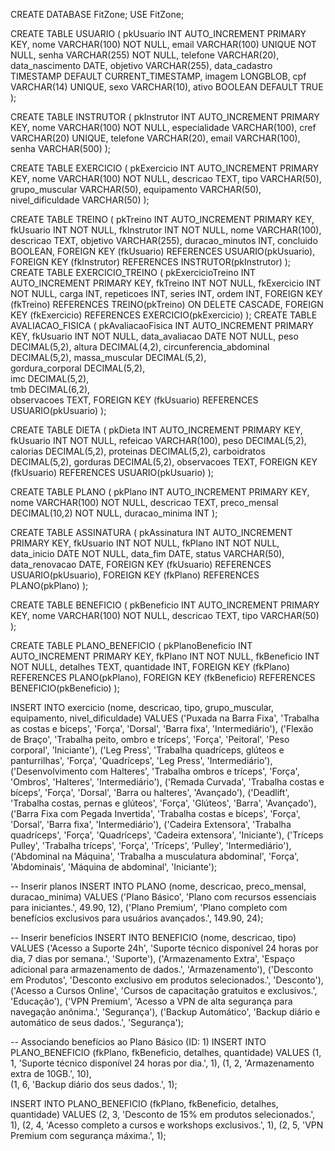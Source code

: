 CREATE DATABASE FitZone;
USE FitZone;

CREATE TABLE USUARIO (
    pkUsuario INT AUTO_INCREMENT PRIMARY KEY,
    nome VARCHAR(100) NOT NULL,
    email VARCHAR(100) UNIQUE NOT NULL,
    senha VARCHAR(255) NOT NULL,
    telefone VARCHAR(20),
    data_nascimento DATE,
    objetivo VARCHAR(255),
    data_cadastro TIMESTAMP DEFAULT CURRENT_TIMESTAMP,
    imagem LONGBLOB,
    cpf VARCHAR(14) UNIQUE,
    sexo VARCHAR(10),
    ativo BOOLEAN DEFAULT TRUE
);

CREATE TABLE INSTRUTOR (
    pkInstrutor INT AUTO_INCREMENT PRIMARY KEY,
    nome VARCHAR(100) NOT NULL,
    especialidade VARCHAR(100),
    cref VARCHAR(20) UNIQUE,
    telefone VARCHAR(20),
    email VARCHAR(100),
    senha VARCHAR(500)
);

CREATE TABLE EXERCICIO (
    pkExercicio INT AUTO_INCREMENT PRIMARY KEY,
    nome VARCHAR(100) NOT NULL,
    descricao TEXT,
    tipo VARCHAR(50),
    grupo_muscular VARCHAR(50),
    equipamento VARCHAR(50),
    nivel_dificuldade VARCHAR(50)
);



CREATE TABLE TREINO (
    pkTreino INT AUTO_INCREMENT PRIMARY KEY,
    fkUsuario INT NOT NULL,
    fkInstrutor INT NOT NULL,
    nome VARCHAR(100),
    descricao TEXT,
    objetivo VARCHAR(255),
    duracao_minutos INT,
    concluido BOOLEAN,
    FOREIGN KEY (fkUsuario) REFERENCES USUARIO(pkUsuario),
    FOREIGN KEY (fkInstrutor) REFERENCES INSTRUTOR(pkInstrutor)
);
CREATE TABLE EXERCICIO_TREINO (
    pkExercicioTreino INT AUTO_INCREMENT PRIMARY KEY,
    fkTreino INT NOT NULL,
    fkExercicio INT NOT NULL,
    carga INT,
    repeticoes INT,
    series INT,
    ordem INT,
    FOREIGN KEY (fkTreino) REFERENCES TREINO(pkTreino) ON DELETE CASCADE,
    FOREIGN KEY (fkExercicio) REFERENCES EXERCICIO(pkExercicio)
);
CREATE TABLE AVALIACAO_FISICA (
    pkAvaliacaoFisica INT AUTO_INCREMENT PRIMARY KEY,
    fkUsuario INT NOT NULL,
    data_avaliacao DATE NOT NULL,
    peso DECIMAL(5,2),
    altura DECIMAL(4,2),
    circunferencia_abdominal DECIMAL(5,2),
    massa_muscular DECIMAL(5,2),      
    gordura_corporal DECIMAL(5,2),     
    imc DECIMAL(5,2),                  
    tmb DECIMAL(6,2),                 
    observacoes TEXT,
    FOREIGN KEY (fkUsuario) REFERENCES USUARIO(pkUsuario)
);

CREATE TABLE DIETA (
    pkDieta INT AUTO_INCREMENT PRIMARY KEY,
    fkUsuario INT NOT NULL,
    refeicao VARCHAR(100),
    peso DECIMAL(5,2),
    calorias DECIMAL(5,2),
    proteinas DECIMAL(5,2),
    carboidratos DECIMAL(5,2),
    gorduras DECIMAL(5,2),
    observacoes TEXT,
    FOREIGN KEY (fkUsuario) REFERENCES USUARIO(pkUsuario)
);

CREATE TABLE PLANO (
    pkPlano INT AUTO_INCREMENT PRIMARY KEY,
    nome VARCHAR(100) NOT NULL,
    descricao TEXT,
    preco_mensal DECIMAL(10,2) NOT NULL,
    duracao_minima INT
);

CREATE TABLE ASSINATURA (
    pkAssinatura INT AUTO_INCREMENT PRIMARY KEY,
    fkUsuario INT NOT NULL,
    fkPlano INT NOT NULL,
    data_inicio DATE NOT NULL,
    data_fim DATE,
    status VARCHAR(50),
    data_renovacao DATE,
    FOREIGN KEY (fkUsuario) REFERENCES USUARIO(pkUsuario),
    FOREIGN KEY (fkPlano) REFERENCES PLANO(pkPlano)
);

CREATE TABLE BENEFICIO (
    pkBeneficio INT AUTO_INCREMENT PRIMARY KEY,
    nome VARCHAR(100) NOT NULL,
    descricao TEXT,
    tipo VARCHAR(50)
);

CREATE TABLE PLANO_BENEFICIO (
    pkPlanoBeneficio INT AUTO_INCREMENT PRIMARY KEY,
    fkPlano INT NOT NULL,
    fkBeneficio INT NOT NULL,
    detalhes TEXT,
    quantidade INT,
    FOREIGN KEY (fkPlano) REFERENCES PLANO(pkPlano),
    FOREIGN KEY (fkBeneficio) REFERENCES BENEFICIO(pkBeneficio)
);


INSERT INTO exercicio (nome, descricao, tipo, grupo_muscular, equipamento, nivel_dificuldade)
VALUES 
('Puxada na Barra Fixa', 'Trabalha as costas e bíceps', 'Força', 'Dorsal', 'Barra fixa', 'Intermediário'),
('Flexão de Braço', 'Trabalha peito, ombro e tríceps', 'Força', 'Peitoral', 'Peso corporal', 'Iniciante'),
('Leg Press', 'Trabalha quadríceps, glúteos e panturrilhas', 'Força', 'Quadríceps', 'Leg Press', 'Intermediário'),
('Desenvolvimento com Halteres', 'Trabalha ombros e tríceps', 'Força', 'Ombros', 'Halteres', 'Intermediário'),
('Remada Curvada', 'Trabalha costas e bíceps', 'Força', 'Dorsal', 'Barra ou halteres', 'Avançado'),
('Deadlift', 'Trabalha costas, pernas e glúteos', 'Força', 'Glúteos', 'Barra', 'Avançado'),
('Barra Fixa com Pegada Invertida', 'Trabalha costas e bíceps', 'Força', 'Dorsal', 'Barra fixa', 'Intermediário'),
('Cadeira Extensora', 'Trabalha quadríceps', 'Força', 'Quadríceps', 'Cadeira extensora', 'Iniciante'),
('Tríceps Pulley', 'Trabalha tríceps', 'Força', 'Tríceps', 'Pulley', 'Intermediário'),
('Abdominal na Máquina', 'Trabalha a musculatura abdominal', 'Força', 'Abdominais', 'Máquina de abdominal', 'Iniciante');

-- Inserir planos
INSERT INTO PLANO (nome, descricao, preco_mensal, duracao_minima) 
VALUES 
('Plano Básico', 'Plano com recursos essenciais para iniciantes.', 49.90, 12),
('Plano Premium', 'Plano completo com benefícios exclusivos para usuários avançados.', 149.90, 24);

-- Inserir benefícios
INSERT INTO BENEFICIO (nome, descricao, tipo) 
VALUES 
('Acesso a Suporte 24h', 'Suporte técnico disponível 24 horas por dia, 7 dias por semana.', 'Suporte'),
('Armazenamento Extra', 'Espaço adicional para armazenamento de dados.', 'Armazenamento'),
('Desconto em Produtos', 'Desconto exclusivo em produtos selecionados.', 'Desconto'),
('Acesso a Cursos Online', 'Cursos de capacitação gratuitos e exclusivos.', 'Educação'),
('VPN Premium', 'Acesso a VPN de alta segurança para navegação anônima.', 'Segurança'),
('Backup Automático', 'Backup diário e automático de seus dados.', 'Segurança');

-- Associando benefícios ao Plano Básico (ID: 1)
INSERT INTO PLANO_BENEFICIO (fkPlano, fkBeneficio, detalhes, quantidade)
VALUES 
(1, 1, 'Suporte técnico disponível 24 horas por dia.', 1), 
(1, 2, 'Armazenamento extra de 10GB.', 10),              
(1, 6, 'Backup diário dos seus dados.', 1);             

INSERT INTO PLANO_BENEFICIO (fkPlano, fkBeneficio, detalhes, quantidade)
VALUES 
(2, 3, 'Desconto de 15% em produtos selecionados.', 1), 
(2, 4, 'Acesso completo a cursos e workshops exclusivos.', 1),
(2, 5, 'VPN Premium com segurança máxima.', 1); 